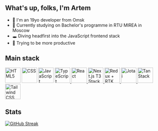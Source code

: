 ## What's up, folks, I'm Artem
- 👋 I'm an 19yo developer from Omsk
- 🌱 Currently studying on Bachelor's programme in RTU MIREA in Moscow
- 🕳️ Diving headfirst into the JavaScript frontend stack
- 👀 Trying to be more productive

## Main stack
<div >
	<img width="50" src="https://icon.icepanel.io/Technology/svg/HTML5.svg" alt="HTML5" title="HTML5" />
	<img width="50" src="https://icon.icepanel.io/Technology/svg/CSS3.svg" alt="CSS" title="CSS" />
	<img width="50" src="https://icon.icepanel.io/Technology/svg/JavaScript.svg" alt="JavaScript" title="JavaScript" />
	<a href="https://www.typescriptlang.org/">
		<img width="50" src="https://icon.icepanel.io/Technology/svg/TypeScript.svg" alt="TypeScript" title="TypeScript" />
	</a>
	<a href="https://react.dev/">
		<img width="50" src="https://icon.icepanel.io/Technology/svg/React.svg" alt="React" title="React" />
	</a>
	<a href="https://nextjs.org/">
		<picture>
    			<source srcset="https://www.datocms-assets.com/75941/1657707878-nextjs_logo.png" media="(prefers-color-scheme: dark)">
			<img width="50" src="https://w7.pngwing.com/pngs/87/586/png-transparent-next-js-hd-logo.png" alt="Next.js T3 Stack" title="Next.js T3 Stack" />
		</picture>
	</a>
<!-- 	<a href="https://reactrouter.com/">
		<img width="50" height="50" src="https://reactrouter.com/_brand/react-router-mark-color-inverted.svg" alt="React Router" title="React Router" />
	</a> -->
	<a href="https://redux-toolkit.js.org/">
		<img width="50" src="https://icon.icepanel.io/Technology/svg/Redux.svg" alt="Redux + RTK" title="Redux + RTK" />
	</a>
	<a href="https://jotai.org/">
		<img width="50" src="https://storage.googleapis.com/candycode/jotai/jotai-mascot.png" alt="Jotai" title="Jotai" />
	</a>
	<a href="https://tanstack.com/">
		<img width="50" src="https://cottonbureau.com/image?path=sellers%2Foriginals%2F101860_tanner-linsley_8BFQ.png" alt="TanStack" title="TanStack" />
	</a>
	<a href="https://tailwindcss.com/">
		<img width="50" src="https://icon.icepanel.io/Technology/svg/Tailwind-CSS.svg" alt="Tailwind CSS" title="Tailwind CSS" />
	</a>
<!-- 	<a href="https://webpack.js.org/">
		<img width="50" src="https://icon.icepanel.io/Technology/svg/Webpack.svg" alt="Webpack" title="Webpack" />
	</a> -->
<!-- 	<a href="https://storybook.js.org/">
		<img width="50" src="https://icon.icepanel.io/Technology/svg/Storybook.svg" alt="Storybook" title="Storybook" />
	</a> -->
<!-- 	<a href="https://eslint.org/">
		<img width="50" src="https://icon.icepanel.io/Technology/svg/ESLint.svg" alt="ESLint" title="ESLint" />
	</a> -->
<!-- 	<a href="https://prettier.io/">
		<img width="50" src="https://prettier.io/icon.png" alt="Prettier" title="Prettier" />
	</a> -->
</div>

## Stats
<!-- [![GitHub Streak](http://github-readme-streak-stats.herokuapp.com?user=x3noku&theme=javascript&hide_border=true)](https://git.io/streak-stats) -->
[![GitHub Streak](http://github-readme-streak-stats.herokuapp.com?user=x3noku&theme=github-dark-blue&hide_border=true)](https://git.io/streak-stats)
